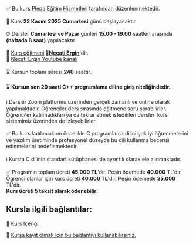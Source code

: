 ✅ Bu kurs [Plepa Eğitim Hizmetleri](https://plepa.com/) tarafından düzenlenmektedir.<br><br>
📅 Kurs __22 Kasım 2025 Cumartesi__ günü başlayacaktır.<br><br>
⏰ Dersler __Cumartesi ve Pazar__ günleri __15.00 - 19.00__ saatleri arasında **(haftada 8 saat)** yapılacaktır.<br><br>
👨 [Kurs eğitmeni](https://github.com/necatiergin/OCAK_2025_CPP_KURSU/blob/main/kurs_egitmeni.md)
**&#128279;[Necati Ergin](https://www.linkedin.com/in/necati-ergin-045768176/)**'dir. <br>
👨 [Necati Ergin Youtube kanalı](https://www.youtube.com/@necatiergin)<br><br>
⌛ Kursun toplam süresi __240__ saattir.<br><br>
⌛ **Kursun son 20 saati C++ programlama diline giriş niteliğindedir.**<br><br>
ℹ️ Dersler Zoom platformu üzerinden gerçek zamanlı ve online olarak yapılmaktadır. 
Öğrenciler ders sırasında eğitmene soru sorabilirler.<br>
Öğrenciler katılmadıkları ya da tekrar etmek istedikleri dersleri kurs sistemimiz üzerinden de izleyebilirler.<br><br>
✅ Bu kurs katılımcıların öncelikle C programlama dilini çok iyi öğrenmelerini ve yazılım üretiminde profesyonel düzeyde bu dili kullanma becerisi edinmelerini hedeflemektedir.<br><br>
ℹ️ Kursta C dilinin standart kütüphanesi de ayrıntılı olarak ele alınmaktadır.<br><br>
✅ Programın toplam ücreti **45.000 TL**'dir. Peşin ödemede **40.000** TL'dir. 
Öğrenci olanlar için kurs ücreti **40.000 TL**'dir. Peşin ödemede **35.000** TL'dir.<br> 
**Kurs ücreti 5 taksit olarak ödenebilir**.<br>

## Kursla ilgili bağlantılar:
&#128279; [Kurs İçeriği](https://github.com/necatiergin/kurs_programlari/blob/main/c_programlama_dili.md)<br>

&#128279; [Kursa kayıt olmak için bu bağlantıyı kullanabilirsiniz.](https://us02web.zoom.us/meeting/register/NMkRcoZoQ5St97N7w0bPuQ) <br>

<!---
![kurs tanıtım görseli](https://github.com/necatiergin/AGUSTOS_2025_C_KURSU/blob/main/c_kurs_gorseli.png)
--->

